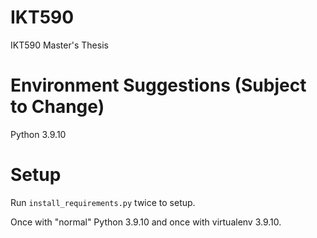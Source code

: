 # IKT590

IKT590 Master's Thesis

# Environment Suggestions (Subject to Change)

Python 3.9.10

# Setup

Run `install_requirements.py` twice to setup.

Once with "normal" Python 3.9.10 and once with virtualenv 3.9.10.